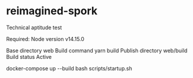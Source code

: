 # reimagined-spork

Technical aptitude test

Required: Node version v14.15.0

Base directory
web
Build command
yarn build
Publish directory
web/build
Build status
Active

docker-compose up --build
bash scripts/startup.sh
